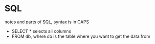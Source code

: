 # SQL
 notes and parts of SQL, syntax is in CAPS

- SELECT * selects all columns
- FROM db, where db is the table where you want to get the data from